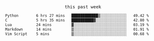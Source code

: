 <p align="center"><samp>this past week</samp></p>
<!--START_SECTION:waka-->

```txt
Python        6 hrs 27 mins   ████████████▒░░░░░░░░░░░░   49.42 %
C             5 hrs 35 mins   ██████████▓░░░░░░░░░░░░░░   42.80 %
Lua           24 mins         ▓░░░░░░░░░░░░░░░░░░░░░░░░   03.19 %
Markdown      14 mins         ▒░░░░░░░░░░░░░░░░░░░░░░░░   01.91 %
Vim Script    5 mins          ▒░░░░░░░░░░░░░░░░░░░░░░░░   00.68 %
```

<!--END_SECTION:waka-->


